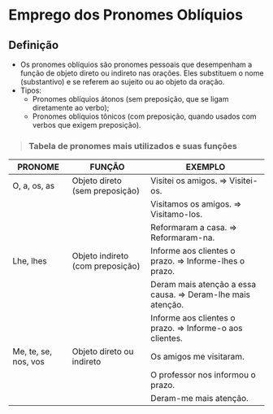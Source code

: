 # Emprego dos Pronomes Oblíquios

## Definição
* Os pronomes oblíquios são pronomes pessoais que desempenham a função de objeto direto ou indireto nas orações. Eles substituem o nome (substantivo) e se referem ao sujeito ou ao objeto da oração.
* Tipos:
  - Pronomes oblíquios átonos (sem preposição, que se ligam diretamente ao verbo);
  - Pronomes oblíquios tônicos (com preposição, quando usados com verbos que exigem preposição).

> ### Tabela de pronomes mais utilizados e suas funções

| PRONOME              | FUNÇÃO                          | EXEMPLO                                                     |
|----------------------|---------------------------------|-------------------------------------------------------------|
| O, a, os, as         | Objeto direto (sem preposição)  | Visitei os amigos. => Visitei-os.                           |
|                      |                                 | Visitamos os amigos. => Visitamo-los.                       |
|                      |                                 | Reformaram a casa. => Reformaram-na.                        |
| Lhe, lhes            | Objeto indireto (com preposição)| Informe aos clientes o prazo. => Informe-lhes o prazo.      |
|                      |                                 | Deram mais atenção a essa causa. => Deram-lhe mais atenção. |
|                      |                                 | Informe aos clientes o prazo. => Informe-o aos clientes.    |
| Me, te, se, nos, vos | Objeto direto ou indireto       | Os amigos me visitaram.                                     |
|                      |                                 | O professor nos informou o prazo.                           |
|                      |                                 | Deram-me mais atenção.                                      |
